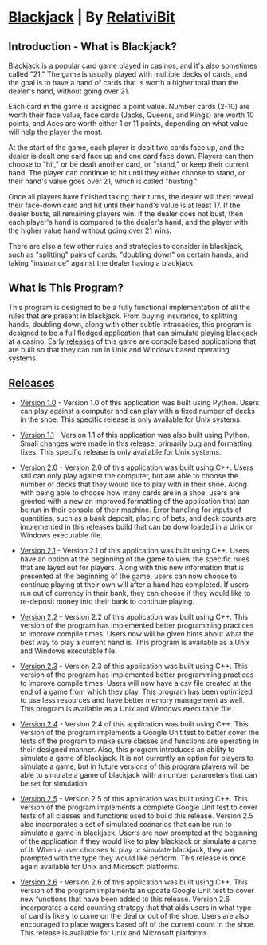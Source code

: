 # [Blackjack](https://github.com/RelativiBit/Blackjack) | By [RelativiBit](https://github.com/RelativiBit)

## Introduction - What is Blackjack?
Blackjack is a popular card game played in casinos, and it's also sometimes called "21." The game is usually played with multiple decks of cards, and the goal is to have a hand of cards that is worth a higher total than the dealer's hand, without going over 21.

Each card in the game is assigned a point value. Number cards (2-10) are worth their face value, face cards (Jacks, Queens, and Kings) are worth 10 points, and Aces are worth either 1 or 11 points, depending on what value will help the player the most.

At the start of the game, each player is dealt two cards face up, and the dealer is dealt one card face up and one card face down. Players can then choose to "hit," or be dealt another card, or "stand," or keep their current hand. The player can continue to hit until they either choose to stand, or their hand's value goes over 21, which is called "busting."

Once all players have finished taking their turns, the dealer will then reveal their face-down card and hit until their hand's value is at least 17. If the dealer busts, all remaining players win. If the dealer does not bust, then each player's hand is compared to the dealer's hand, and the player with the higher value hand without going over 21 wins.

There are also a few other rules and strategies to consider in blackjack, such as "splitting" pairs of cards, "doubling down" on certain hands, and taking "insurance" against the dealer having a blackjack.

## What is This Program?
This program is designed to be a fully functional implementation of all the rules that are present in blackjack. From buying insurance, to splitting hands, doubling down, along with other subtle intracacies, this program is designed to be a full fledged application that can simulate playing blackjack at a casino. Early [releases](https://github.com/RelativiBit/Blackjack/releases) of this game are console based applications that are built so that they can run in Unix and Windows based operating systems.

## [Releases](https://github.com/RelativiBit/Blackjack/releases)
- [Version 1.0](https://github.com/RelativiBit/Blackjack/releases/tag/v1.0) - Version 1.0 of this application was built using Python. Users can play against a computer and can play with a fixed number of decks in the shoe. This specific release is only available for Unix systems.

- [Version 1.1](https://github.com/RelativiBit/Blackjack/releases/tag/v1.1) - Version 1.1 of this application was also built using Python. Small changes were made in this release, primarily bug and formatting fixes. This specific release is only available for Unix systems.

- [Version 2.0](https://github.com/RelativiBit/Blackjack/releases/tag/v2.0) - Version 2.0 of this application was built using C++. Users still can only play against the computer, but are able to choose the number of decks that they would like to play with in their shoe. Along with being able to choose how many cards are in a shoe, users are greeted with a new an improved formatting of the application that can be run in their console of their machine. Error handling for inputs of quantities, such as a bank deposit, placing of bets, and deck counts are implemented in this releases build that can be downloaded in a Unix or Windows executable file.

- [Version 2.1](https://github.com/RelativiBit/Blackjack/releases/tag/v2.1) - Version 2.1 of this application was built using C++. Users have an option at the beginning of the game to view the specific rules that are layed out for players. Along with this new information that is presented at the beginning of the game, users can now choose to continue playing at their own will after a hand has completed. If users run out of currency in their bank, they can choose if they would like to re-deposit money into their bank to continue playing.

- [Version 2.2](https://github.com/RelativiBit/Blackjack/releases/tag/v2.2) - Version 2.2 of this application was built using C++. This version of the program has implemented better programming practices to improve compile times. Users now will be given hints about what the best way to play a current hand is. This program is available as a Unix and Windows executable file.

- [Version 2.3](https://github.com/RelativiBit/Blackjack/releases/tag/v2.3) - Version 2.3 of this application was built using C++. This version of the program has implemented better programming practices to improve compile times. Users will now have a csv file created at the end of a game from which they play. This program has been optimized to use less resources and have better memory management as well. This program is available as a Unix and Windows executable file.

- [Version 2.4](https://github.com/RelativiBit/Blackjack/releases/tag/v2.4) - Version 2.4 of this application was built using C++. This version of the program implements a Google Unit test to better cover the tests of the program to make sure classes and functions are operating in their designed manner. Also, this program introduces an ability to simulate a game of blackjack. It is not currently an option for players to simulate a game, but in future versions of this program players will be able to simulate a game of blackjack with a number parameters that can be set for simulation.

- [Version 2.5](https://github.com/RelativiBit/EZ-Blackjack/releases/tag/v2.5) - Version 2.5 of this application was built using C++. This version of the program implements a complete Google Unit test to cover tests of all classes and functions used to build this release. Version 2.5 also incorporates a set of simulated scenarios that can be run to simulate a game in blackjack. User's are now prompted at the beginning of the application if they would like to play blackjack or simulate a game of it. When a user chooses to play or simulate blackjack, they are prompted with the type they would like perform. This release is once again available for Unix and Microsoft platforms.

- [Version 2.6](https://github.com/RelativiBit/EZ-Blackjack/releases/tag/v2.6) - Version 2.6 of this application was built using C++. This version of the program implements an update Google Unit test to cover new functions that have been added to this release. Version 2.6 incorporates a card counting strategy that that aids users in what type of card is likely to come on the deal or out of the shoe. Users are also encouraged to place wagers based off of the current count in the shoe. This release is available for Unix and Microsoft platforms.
